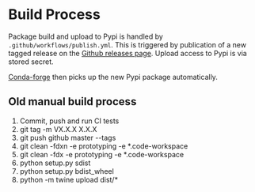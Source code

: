 # Build Process
Package build and upload to Pypi is handled by `.github/workflows/publish.yml`. This is triggered by publication of a new tagged release on the [Github releases page](https://github.com/wtclarke/spec2nii/releases). Upload access to Pypi is via stored secret.

[Conda-forge](https://github.com/conda-forge/spec2nii-feedstock) then picks up the new Pypi package automatically.

## Old manual build process
1. Commit, push and run CI tests
2. git tag -m VX.X.X X.X.X
3. git push github master --tags
4. git clean -fdxn -e prototyping -e *.code-workspace
5. git clean -fdx -e prototyping -e *.code-workspace
6. python setup.py sdist
7. python setup.py bdist_wheel
8. python -m twine upload dist/*

